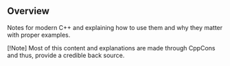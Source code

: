 ## Overview

Notes for modern C++ and explaining how to use them and why they matter with proper examples.

[!Note] Most of this content and explanations are made through CppCons and thus, provide a credible back source.
